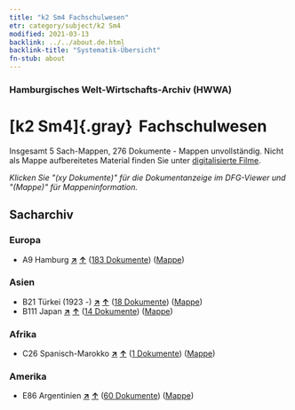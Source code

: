 ```yaml
---
title: "k2 Sm4 Fachschulwesen"
etr: category/subject/k2 Sm4
modified: 2021-03-13
backlink: ../../about.de.html
backlink-title: "Systematik-Übersicht"
fn-stub: about
---
```


### Hamburgisches Welt-Wirtschafts-Archiv (HWWA)
# [k2 Sm4]{.gray}&#8201; Fachschulwesen&#160; 




Insgesamt 5 Sach-Mappen, 276 Dokumente - Mappen unvollständig.
Nicht als Mappe aufbereitetes Material finden Sie unter [digitalisierte Filme](/film/h1_sh).

_Klicken Sie "(xy Dokumente)" für die Dokumentanzeige im DFG-Viewer und "(Mappe)" für Mappeninformation._

## Sacharchiv




### Europa

- A9 Hamburg [**&nearr;**](../../../geo/i/140905/about.de.html "Hamburg (alle Mappen)") [**&uarr;**](../../../geo/about.de.html#A9 "Ländersystematik") (<a href="https://pm20.zbw.eu/dfgview/sh/140905,144743" title="über: Hamburg : Fachschulwesen" target="_blank">183 Dokumente</a>) ([Mappe](http://purl.org/pressemappe20/folder/sh/140905,144743))

### Asien

- B21 Türkei (1923 -) [**&nearr;**](../../../geo/i/141111/about.de.html "Türkei (1923 -) (alle Mappen)") [**&uarr;**](../../../geo/about.de.html#B21 "Ländersystematik") (<a href="https://pm20.zbw.eu/dfgview/sh/141111,144743" title="über: Türkei (1923 -) : Fachschulwesen" target="_blank">18 Dokumente</a>) ([Mappe](http://purl.org/pressemappe20/folder/sh/141111,144743))
- B111 Japan [**&nearr;**](../../../geo/i/141272/about.de.html "Japan (alle Mappen)") [**&uarr;**](../../../geo/about.de.html#B111 "Ländersystematik") (<a href="https://pm20.zbw.eu/dfgview/sh/141272,144743" title="über: Japan : Fachschulwesen" target="_blank">14 Dokumente</a>) ([Mappe](http://purl.org/pressemappe20/folder/sh/141272,144743))

### Afrika

- C26 Spanisch-Marokko [**&nearr;**](../../../geo/i/141359/about.de.html "Spanisch-Marokko (alle Mappen)") [**&uarr;**](../../../geo/about.de.html#C26 "Ländersystematik") (<a href="https://pm20.zbw.eu/dfgview/sh/141359,144743" title="über: Spanisch-Marokko : Fachschulwesen" target="_blank">1 Dokumente</a>) ([Mappe](http://purl.org/pressemappe20/folder/sh/141359,144743))

### Amerika

- E86 Argentinien [**&nearr;**](../../../geo/i/141692/about.de.html "Argentinien (alle Mappen)") [**&uarr;**](../../../geo/about.de.html#E86 "Ländersystematik") (<a href="https://pm20.zbw.eu/dfgview/sh/141692,144743" title="über: Argentinien : Fachschulwesen" target="_blank">60 Dokumente</a>) ([Mappe](http://purl.org/pressemappe20/folder/sh/141692,144743))


